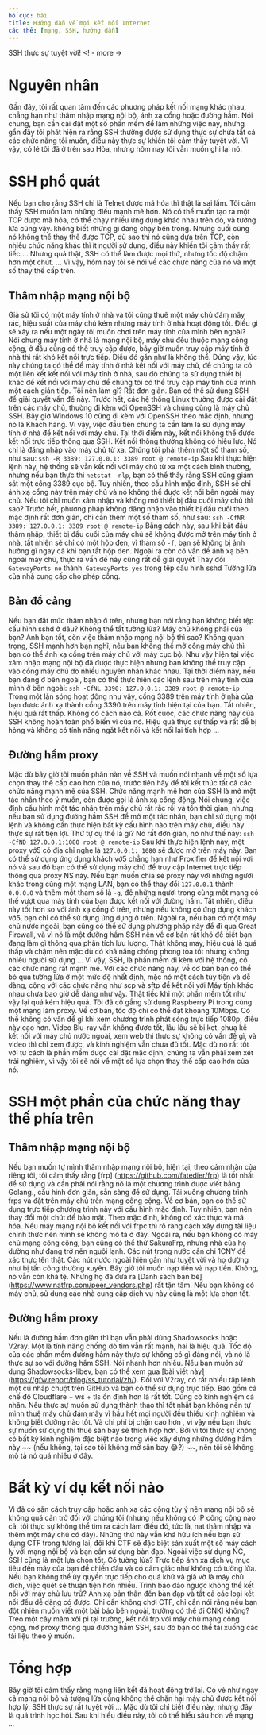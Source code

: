 ```yaml
---
bố cục: bài
title: Hướng dẫn về mọi kết nối Internet
các thẻ: [mạng, SSH, hướng dẫn]
---
```


SSH thực sự tuyệt vời! <! - more ->

# Nguyên nhân
Gần đây, tôi rất quan tâm đến các phương pháp kết nối mạng khác nhau, chẳng hạn như thâm nhập mạng nội bộ, ánh xạ cổng hoặc đường hầm. Nói chung, bạn cần cài đặt một số phần mềm để làm những việc này, nhưng gần đây tôi phát hiện ra rằng SSH thường được sử dụng thực sự chứa tất cả các chức năng tôi muốn, điều này thực sự khiến tôi cảm thấy tuyệt vời. Vì vậy, có lẽ tôi đã ở trên sao Hỏa, nhưng hôm nay tôi vẫn muốn ghi lại nó.

# SSH phổ quát
Nếu bạn cho rằng SSH chỉ là Telnet được mã hóa thì thật là sai lầm. Tôi cảm thấy SSH muốn làm những điều mạnh mẽ hơn. Nó có thể muốn tạo ra một TCP được mã hóa, có thể chạy nhiều ứng dụng khác nhau trên đó, và tường lửa cũng vậy. không biết những gì đang chạy bên trong.
Nhưng cuối cùng nó không thể thay thế được TCP, dù sao thì nó cũng dựa trên TCP, còn nhiều chức năng khác thì ít người sử dụng, điều này khiến tôi cảm thấy rất tiếc ... Nhưng quả thật, SSH có thể làm được mọi thứ, nhưng tốc độ chậm hơn một chút. ...
Vì vậy, hôm nay tôi sẽ nói về các chức năng của nó và một số thay thế cấp trên.
## Thâm nhập mạng nội bộ
Giả sử tôi có một máy tính ở nhà và tôi cũng thuê một máy chủ đám mây rác, hiệu suất của máy chủ kém nhưng máy tính ở nhà hoạt động tốt. Điều gì sẽ xảy ra nếu một ngày tôi muốn chơi trên máy tính của mình bên ngoài?
Nói chung máy tính ở nhà là mạng nội bộ, máy chủ đều thuộc mạng công cộng, ở đâu cũng có thể truy cập được, bây giờ muốn truy cập máy tính ở nhà thì rất khó kết nối trực tiếp. Điều đó gần như là không thể. Đúng vậy, lúc này chúng ta có thể để máy tính ở nhà kết nối với máy chủ, để chúng ta có một liên kết kết nối với máy tính ở nhà, sau đó chúng ta sử dụng thiết bị khác để kết nối với máy chủ để chúng tôi có thể truy cập máy tính của mình một cách gián tiếp.
Tôi nên làm gì? Rất đơn giản. Bạn có thể sử dụng SSH để giải quyết vấn đề này. Trước hết, các hệ thống Linux thường được cài đặt trên các máy chủ, thường đi kèm với OpenSSH và chúng cũng là máy chủ SSH. Bây giờ Windows 10 cũng đi kèm với OpenSSH theo mặc định, nhưng nó là Khách hàng. Vì vậy, việc đầu tiên chúng ta cần làm là sử dụng máy tính ở nhà để kết nối với máy chủ. Tại thời điểm này, kết nối không thể được kết nối trực tiếp thông qua SSH. Kết nối thông thường không có hiệu lực. Nó chỉ là đăng nhập vào máy chủ từ xa. Chúng tôi phải thêm một số tham số, như sau:
``
ssh -R 3389: 127.0.0.1: 3389 root @ remote-ip
``
Sau khi thực hiện lệnh này, hệ thống sẽ vẫn kết nối với máy chủ từ xa một cách bình thường, nhưng nếu bạn thực thi `netstat -nlp`, bạn có thể thấy rằng SSH cũng giám sát một cổng 3389 cục bộ. Tuy nhiên, theo cấu hình mặc định, SSH sẽ chỉ ánh xạ cổng này trên máy chủ và nó không thể được kết nối bên ngoài máy chủ. Nếu tôi chỉ muốn xâm nhập và không mở thiết bị đầu cuối máy chủ thì sao?
Trước hết, phương pháp không đăng nhập vào thiết bị đầu cuối theo mặc định rất đơn giản, chỉ cần thêm một số tham số, như sau:
``
ssh -CfNR 3389: 127.0.0.1: 3389 root @ remote-ip
``
Bằng cách này, sau khi bắt đầu thâm nhập, thiết bị đầu cuối của máy chủ sẽ không được mở trên máy tính ở nhà, tất nhiên sẽ chỉ có một hộp đen, vì tham số `-f`, bạn sẽ không bị ảnh hưởng gì ngay cả khi bạn tắt hộp đen. Ngoài ra còn có vấn đề ánh xạ bên ngoài máy chủ, thực ra vấn đề này cũng rất dễ giải quyết Thay đổi `GatewayPorts no` thành` GatewayPorts yes` trong tệp cấu hình sshd Tường lửa của nhà cung cấp cho phép cổng.
## Bản đồ cảng
Nếu bạn đặt mức thâm nhập ở trên, nhưng bạn nói rằng bạn không biết tệp cấu hình sshd ở đâu? Không thể tắt tường lửa? Máy chủ không phải của bạn? Anh bạn tốt, còn việc thâm nhập mạng nội bộ thì sao? Không quan trọng, SSH mạnh hơn bạn nghĩ, nếu bạn không thể mở cổng máy chủ thì bạn có thể ánh xạ cổng trên máy chủ với máy cục bộ.
Như vậy hiện tại việc xâm nhập mạng nội bộ đã được thực hiện nhưng bạn không thể truy cập vào cổng máy chủ do nhiều nguyên nhân khác nhau. Tại thời điểm này, nếu bạn đang ở bên ngoài, bạn có thể thực hiện các lệnh sau trên máy tính của mình ở bên ngoài:
``
ssh -CfNL 3390: 127.0.0.1: 3389 root @ remote-ip
``
Trong một làn sóng hoạt động như vậy, cổng 3389 trên máy tính ở nhà của bạn được ánh xạ thành cổng 3390 trên máy tính hiện tại của bạn. Tất nhiên, hiệu quả rất thấp. Không có cách nào cả. Rốt cuộc, các chức năng này của SSH không hoàn toàn phổ biến vì của nó. Hiệu quả thực sự thấp và rất dễ bị hỏng và không có tính năng ngắt kết nối và kết nối lại tích hợp ...
## Đường hầm proxy
Mặc dù bây giờ tôi muốn phàn nàn về SSH và muốn nói nhanh về một số lựa chọn thay thế cấp cao hơn của nó, trước tiên hãy để tôi kết thúc tất cả các chức năng mạnh mẽ của SSH.
Chức năng mạnh mẽ hơn của SSH là mở một tác nhân theo ý muốn, còn được gọi là ánh xạ cổng động. Nói chung, việc định cấu hình một tác nhân trên máy chủ rất rắc rối và tốn thời gian, nhưng nếu bạn sử dụng đường hầm SSH để mở một tác nhân, bạn chỉ sử dụng một lệnh và không cần thực hiện bất kỳ cấu hình nào trên máy chủ, điều này thực sự rất tiện lợi.
Thứ tự cụ thể là gì? Nó rất đơn giản, nó như thế này:
``
ssh -CfND 127.0.0.1:1080 root @ remote-ip
``
Sau khi thực hiện lệnh này, một proxy vớ5 có địa chỉ nghe là `127.0.0.1: 1080` sẽ được mở trên máy này. Bạn có thể sử dụng ứng dụng khách vớ5 chẳng hạn như Proxifier để kết nối với nó và sau đó bạn có thể sử dụng máy chủ để truy cập Internet trực tiếp thông qua proxy NS này. Nếu bạn muốn chia sẻ proxy này với những người khác trong cùng một mạng LAN, bạn có thể thay đổi `127.0.0.1` thành` 0.0.0.0` và thêm một tham số là `-g`, để những người trong cùng một mạng có thể vượt qua máy tính của bạn được kết nối với đường hầm.
Tất nhiên, điều này tốt hơn so với ánh xạ cổng ở trên, nhưng nếu không có ứng dụng khách vớ5, bạn chỉ có thể sử dụng ứng dụng ở trên.
Ngoài ra, nếu bạn có một máy chủ nước ngoài, bạn cũng có thể sử dụng phương pháp này để đi qua Great Firewall, và vì nó là một đường hầm SSH nên về cơ bản rất khó để biết bạn đang làm gì thông qua phân tích lưu lượng. Thật không may, hiệu quả là quá thấp và chậm nên mặc dù có khả năng chống phong tỏa tốt nhưng không nhiều người sử dụng ...
Vì vậy, SSH, là phần mềm đi kèm với hệ thống, có các chức năng rất mạnh mẽ. Với các chức năng này, về cơ bản bạn có thể bỏ qua tường lửa ở một mức độ nhất định, mặc nó một cách tùy tiện và dễ dàng, cộng với các chức năng như scp và sftp để kết nối với Máy tính khác nhau chưa bao giờ dễ dàng như vậy.
Thật tiếc khi một phần mềm tốt như vậy lại quá kém hiệu quả. Tôi đã cố gắng sử dụng Raspberry Pi trong cùng một mạng làm proxy. Về cơ bản, tốc độ chỉ có thể đạt khoảng 10Mbps. Có thể không có vấn đề gì khi xem chương trình phát sóng trực tiếp 1080p, điều này cao hơn. Video Blu-ray vẫn không được tốt, lâu lâu sẽ bị kẹt, chưa kể kết nối với máy chủ nước ngoài, xem web thì thực sự không có vấn đề gì, và video thì chỉ xem được, và kinh nghiệm vẫn chưa đủ tốt. Mặc dù nó rất tốt với tư cách là phần mềm được cài đặt mặc định, chúng ta vẫn phải xem xét trải nghiệm, vì vậy tôi sẽ nói về một số lựa chọn thay thế cấp cao hơn của nó.

# SSH một phần của chức năng thay thế phía trên
## Thâm nhập mạng nội bộ
Nếu bạn muốn tự mình thâm nhập mạng nội bộ, hiện tại, theo cảm nhận của riêng tôi, tôi cảm thấy rằng [frp] (https://github.com/fatedier/frp) là tốt nhất để sử dụng và cần phải nói rằng nó là một chương trình được viết bằng Golang., cấu hình đơn giản, sẵn sàng để sử dụng. Tải xuống chương trình frps và đặt trên máy chủ trên mạng công cộng. Về cơ bản, bạn có thể sử dụng trực tiếp chương trình này với cấu hình mặc định. Tuy nhiên, bạn nên thay đổi một chút để bảo mật. Theo mặc định, không có xác thực và mã hóa. Nếu máy mạng nội bộ kết nối với frpc thì rõ ràng cách xây dựng tài liệu chính thức nên mình sẽ không mô tả ở đây. Ngoài ra, nếu bạn không có máy chủ mạng công cộng, bạn cũng có thể thử SakuraFrp, nhưng nhà của họ dường như đang trở nên nguội lạnh. Các nút trong nước cần chi 1CNY để xác thực tên thật. Các nút nước ngoài hiện gần như tuyệt vời và họ dường như bị tấn công thường xuyên. Bây giờ tôi muốn nạp tiền và nạp tiền. Không, nó vẫn còn khá tệ.
Nhưng họ đã đưa ra [Danh sách bạn bè] (https://www.natfrp.com/peer_vendors.php) rất tận tâm. Nếu bạn không có máy chủ, sử dụng các nhà cung cấp dịch vụ này cũng là một lựa chọn tốt.
## Đường hầm proxy
Nếu là đường hầm đơn giản thì bạn vẫn phải dùng Shadowsocks hoặc V2ray. Một là tính năng chống dò tìm vẫn rất mạnh, hai là hiệu quả. Tốc độ của các phần mềm đường hầm này thực sự không có gì đáng nói, và nó là thực sự so với đường hầm SSH. Nói nhanh hơn nhiều. Nếu bạn muốn sử dụng Shadowsocks-libev, bạn có thể xem qua [bài viết này] (https://gfw.report/blog/ss_tutorial/zh/). Đối với V2ray, có rất nhiều tập lệnh một cú nhấp chuột trên GitHub và bạn có thể sử dụng trực tiếp. Bao gồm cả chế độ Cloudflare + ws + tls ổn định hơn là rất tốt.
Cũng có kinh nghiệm cá nhân. Nếu thực sự muốn sử dụng thành thạo thì tốt nhất bạn không nên tự mình thuê máy chủ đám mây vì hầu hết mọi người đều thiếu kinh nghiệm và không biết đường nào tốt. Và chi phí bị chặn cao hơn , vì vậy nếu bạn thực sự muốn sử dụng thì thuê sân bay sẽ thích hợp hơn.
Bởi vì tôi thực sự không có bất kỳ kinh nghiệm đặc biệt nào trong việc xây dựng những đường hầm này ~~ (nếu không, tại sao tôi không mở sân bay 😂?) ~~, nên tôi sẽ không mô tả nó quá nhiều ở đây.

# Bất kỳ ví dụ kết nối nào
Vì đã có sẵn cách truy cập hoặc ánh xạ các cổng tùy ý nên mạng nội bộ sẽ không quá cản trở đối với chúng tôi (nhưng nếu không có IP công cộng nào cả, tôi thực sự không thể tìm ra cách làm điều đó, tức là, nat thâm nhập và thêm một máy chủ có dây). Những thứ này vẫn khá hữu ích nếu bạn sử dụng CTF trong tương lai, đôi khi CTF sẽ đặc biệt sản xuất một số máy cách ly với mạng nội bộ và bạn cần sử dụng bàn đạp. Ngoài việc sử dụng NC, SSH cũng là một lựa chọn tốt. Có tường lửa? Trực tiếp ánh xạ dịch vụ mục tiêu đến máy của bạn để chiến đấu và có cảm giác như không có tường lửa. Nếu bạn không thể ủy quyền trực tiếp cho quá khứ và giả vờ là máy chủ đích, việc quét sẽ thuận tiện hơn nhiều. Trình bao đảo ngược không thể kết nối với máy chủ lưu trữ? Ánh xạ bản thân đến bàn đạp và tất cả các loại kết nối đều dễ dàng có được.
Chỉ cần không chơi CTF, chỉ cần nói rằng nếu bạn đột nhiên muốn viết một bài báo bên ngoài, trường có thể đi CNKI không? Treo một cây mâm xôi pi tại trường, kết nối frp với máy chủ mạng công cộng, mở proxy thông qua đường hầm SSH, sau đó bạn có thể tải xuống các tài liệu theo ý muốn.

# Tổng hợp
Bây giờ tôi cảm thấy rằng mạng liên kết đã hoạt động trở lại. Có vẻ như ngay cả mạng nội bộ và tường lửa cũng không thể chặn hai máy chủ được kết nối hợp lý. SSH thực sự rất tuyệt vời ... Mặc dù tôi chỉ biết điều này, nhưng đây là quá trình học hỏi. Sau khi hiểu điều này, tôi có thể hiểu sâu hơn về mạng ...
